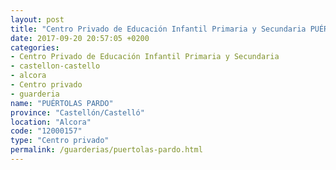 ```yaml
---
layout: post
title: "Centro Privado de Educación Infantil Primaria y Secundaria PUÉRTOLAS PARDO"
date: 2017-09-20 20:57:05 +0200
categories:
- Centro Privado de Educación Infantil Primaria y Secundaria
- castellon-castello
- alcora
- Centro privado
- guarderia
name: "PUÉRTOLAS PARDO"
province: "Castellón/Castelló"
location: "Alcora"
code: "12000157"
type: "Centro privado"
permalink: /guarderias/puertolas-pardo.html
---
```

